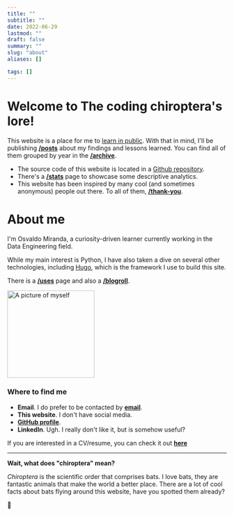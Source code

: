 ```yaml
---
title: ""
subtitle: ""
date: 2022-06-29
lastmod: ""
draft: false
summary: ""
slug: "about"
aliases: []

tags: []
---
```


# Welcome to **The coding chiroptera's lore**!

This website is a place for me to [learn in public](https://www.swyx.io/learn-in-public).
With that in mind, I'll be publishing **[/posts](/posts)** about my findings and lessons learned.
You can find all of them grouped by year in the **[/archive](/archive)**.

* The source code of this website is located in a [Github repository](https://github.com/Quiroptero/omiranda-source).
* There's a **[/stats](/stats)** page to showcase some descriptive analytics.
* This website has been inspired by many cool (and sometimes anonymous) people out there.
To all of them, **[/thank-you](/thank-you)**.

# About me

I'm Osvaldo Miranda, a curiosity-driven learner currently working in the Data Engineering field.

While my main interest is Python,
I have also taken a dive on several other technologies,
including [Hugo](https://gohugo.io/), which is the framework I use to build this site.

There is a **[/uses](/uses)** page and also a **[/blogroll](/blogroll)**.

<img src="/images/profile.jpeg" title="This is me" alt="A picture of myself" width="200" >

### Where to find me

* **Email**. I do prefer to be contacted by **[email](mailto:contact@omiranda.dev)**.
* **This website**. I don't have social media.
* **[GitHub profile](https://github.com/Quiroptero)**.
* **LinkedIn**. Ugh. I really don't like it, but is somehow useful?

If you are interested in a CV/resume, you can check it out **[here](https://omiranda.dev/cv)**

---

**Wait, what does "chiroptera" mean?**

_Chiroptera_ is the scientific order that comprises bats.
I love bats, they are fantastic animals that make the world a better place.
There are a lot of cool facts about bats flying around this website, have you spotted them already?

🦇
